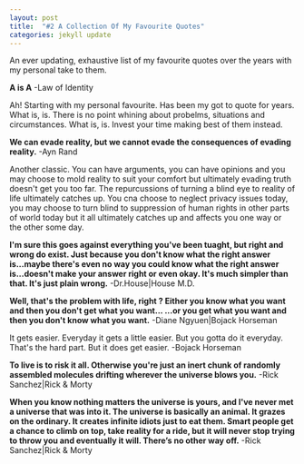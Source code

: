 ```yaml
---
layout: post
title:  "#2 A Collection Of My Favourite Quotes"
categories: jekyll update
---
```


An ever updating, exhaustive list of my favourite quotes over the years with my personal take to them.



<b>A is A</b>
-Law of Identity

Ah! Starting with my personal favourite. Has been my got to quote for years. What is, is. There is no point whining about probelms, situations and circumstances. What is, is. Invest your time making best of them instead.


<b>We can evade reality, but we cannot evade the consequences of evading reality.</b>
-Ayn Rand

Another classic. You can have arguments, you can have opinions and you may choose to mold reality to suit your comfort but ultimately evading truth doesn't get you too far. The repurcussions of turning a blind eye to reality of life ultimately catches up. You cna choose to neglect privacy issues today, you may choose to turn blind to suppression of human rights in other parts of world today but it all ultimately catches up and affects you one way or the other some day.


<b>I'm sure this goes against everything you've been tuaght, but right and wrong do exist.
Just because you don't know what the right answer is...maybe there's even no way you could know what the right answer is...doesn't make your answer right or even okay.
It's much simpler than that.
It's just plain wrong.</b>
-Dr.House|House M.D.


<b>Well, that's the problem with life, right ?
Either you know what you want and then you don't get what you want...
...or you get what you want and then you don't know what you want.</b>
-Diane Ngyuen|Bojack Horseman


It gets easier.
Everyday it gets a little easier.
But you gotta do it everyday. That's the hard part. But it does get easier.
-Bojack Horseman


<b>To live is to risk it all.
Otherwise you're just an inert chunk of randomly assembled molecules drifting wherever the universe blows you.</b>
-Rick Sanchez|Rick & Morty


<b>When you know nothing matters the universe is yours, and I've never met a universe that was into it.
The universe is basically an animal. It grazes on the ordinary. It creates infinite idiots just to eat them.
Smart people get a chance to climb on top, take reality for a ride, but it will never stop trying to throw you and eventually it will.
There’s no other way off.</b>
-Rick Sanchez|Rick & Morty


